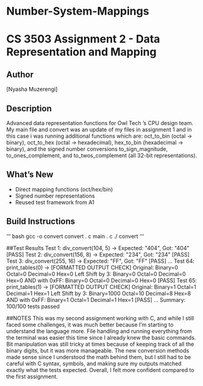 # Number-System-Mappings
# CS 3503 Assignment 2 - Data Representation and Mapping

## Author
[Nyasha Muzerengi]

## Description
Advanced data representation functions for Owl Tech ’s CPU design team.
My main file and convert was an update of my files in assignment 1 and in this case i was running additional functions which are:
oct_to_bin (octal → binary), oct_to_hex (octal → hexadecimal), hex_to_bin (hexadecimal → binary), and the signed number conversions to_sign_magnitude, to_ones_complement, and to_twos_complement (all 32-bit representations).

## What’s New
- Direct mapping functions (oct/hex/bin)
- Signed number representations
- Reused test framework from A1

## Build Instructions
‘‘‘ bash
gcc -o convert convert . c main . c
./ convert
‘‘‘

##Test Results 
Test 1: div_convert(104, 5) -> Expected: "404", Got: "404" [PASS]
Test 2: div_convert(156, 8) -> Expected: "234", Got: "234" [PASS]
Test 3: div_convert(255, 16) -> Expected: "FF", Got: "FF" [PASS]
...
Test 64: print_tables(0) -> [FORMATTED OUTPUT CHECK] Original: Binary=0 Octal=0 Decimal=0 Hex=0
Left Shift by 3: Binary=0 Octal=0 Decimal=0 Hex=0
AND with 0xFF: Binary=0 Octal=0 Decimal=0 Hex=0
[PASS]
Test 65: print_tables(1) -> [FORMATTED OUTPUT CHECK] Original: Binary=1 Octal=1 Decimal=1 Hex=1
Left Shift by 3: Binary=1000 Octal=10 Decimal=8 Hex=8
AND with 0xFF: Binary=1 Octal=1 Decimal=1 Hex=1
[PASS]
...
Summary: 100/100 tests passed

##NOTES
This was my second assignment working with C, and while I still faced some challenges, it was much better because I’m starting to understand the language more. File handling and running everything from the terminal was easier this time since I already knew the basic commands. Bit manipulation was still tricky at times because of keeping track of all the binary digits, but it was more manageable. The new conversion methods made sense since I understood the math behind them, but I still had to be careful with C syntax, symbols, and making sure my outputs matched exactly what the tests expected. Overall, I felt more confident compared to the first assignment.

